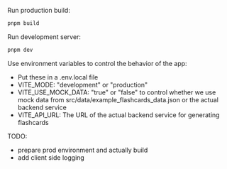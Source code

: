Run production build: 

```bash
pnpm build
```

Run development server: 

```bash
pnpm dev
```

Use environment variables to control the behavior of the app:
* Put these in a .env.local file
* VITE_MODE: "development" or "production"
* VITE_USE_MOCK_DATA: "true" or "false" to control whether we use mock data from src/data/example_flashcards_data.json or the actual backend service
* VITE_API_URL: The URL of the actual backend service for generating flashcards

TODO:
* prepare prod environment and actually build
* add client side logging